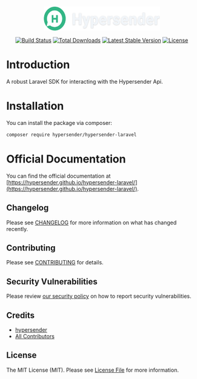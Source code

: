 <p align="center"><img width="307" height="63" src="/art/hy.svg" alt="Logo Laravel Sanctum"></p>

<p align="center">
<a href="https://github.com/laravel/sanctum/actions"><img src="https://github.com/laravel/sanctum/workflows/tests/badge.svg" alt="Build Status"></a>
<a href="https://packagist.org/packages/laravel/sanctum"><img src="https://img.shields.io/packagist/dt/laravel/sanctum" alt="Total Downloads"></a>
<a href="https://packagist.org/packages/laravel/sanctum"><img src="https://img.shields.io/packagist/v/laravel/sanctum" alt="Latest Stable Version"></a>
<a href="https://packagist.org/packages/laravel/sanctum"><img src="https://img.shields.io/packagist/l/laravel/sanctum" alt="License"></a>
</p>

# Introduction

A robust Laravel SDK for interacting with the Hypersender Api.

# Installation

You can install the package via composer:

```bash
composer require hypersender/hypersender-laravel
```

# Official Documentation

You can find the official documentation at [https://hypersender.github.io/hypersender-laravel/](https://hypersender.github.io/hypersender-laravel/).

## Changelog

Please see [CHANGELOG](CHANGELOG.md) for more information on what has changed recently.

## Contributing

Please see [CONTRIBUTING](CONTRIBUTING.md) for details.

## Security Vulnerabilities

Please review [our security policy](../../security/policy) on how to report security vulnerabilities.

## Credits

-   [hypersender](https://github.com/hypersender)
-   [All Contributors](../../contributors)

## License

The MIT License (MIT). Please see [License File](LICENSE.md) for more information.
